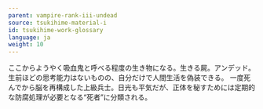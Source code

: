 ```yaml
---
parent: vampire-rank-iii-undead
source: tsukihime-material-i
id: tsukihime-work-glossary
language: ja
weight: 10
---
```


ここからようやく吸血鬼と呼べる程度の生き物になる。生きる屍。アンデッド。生前ほどの思考能力はないものの、自分だけで人間生活を偽装できる。
一度死んでから脳を再構成した上級兵士。日光も平気だが、正体を秘すためには定期的な防腐処理が必要となる“死者”に分類される。
